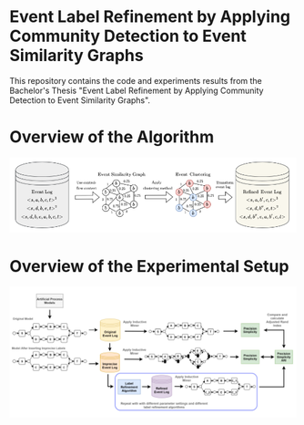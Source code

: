 # Event Label Refinement by Applying Community Detection to Event Similarity Graphs

This repository contains the code and experiments results from the
Bachelor's Thesis "Event Label Refinement by Applying
Community Detection to Event Similarity Graphs".

# Overview of the Algorithm
![Algorithm overview](./data/images/algorithm_overview.png)

# Overview of the Experimental Setup
![Artificial Experiments Overview](./data/images/experimental_setup_overview.png)



